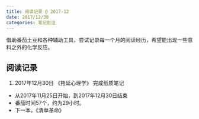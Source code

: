 ```yaml
---
title: 阅读记录 @ 2017-12
date: 2017/12/30
categories: 笔记批注
---
```

借助番茄土豆和各种辅助工具，尝试记录每一个月的阅读经历，希望能出现一些意料之外的化学反应。

<!-- more -->
## 阅读记录
1. 2017年12月30日 《拖延心理学》 完成纸质笔记
  - 从2017年11月25日开始，到2017年12月30日结束
  - 番茄时间57个，约为29小时。
  - 下一本，《清单革命》
